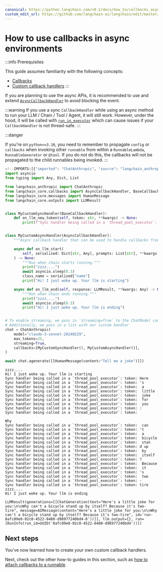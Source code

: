 ```yaml
---
canonical: https://python.langchain.com/v0.2/docs/how_to/callbacks_async/
custom_edit_url: https://github.com/langchain-ai/langchain/edit/master/docs/docs/how_to/callbacks_async.ipynb
---
```


# How to use callbacks in async environments

:::info Prerequisites

This guide assumes familiarity with the following concepts:

- [Callbacks](/docs/concepts/#callbacks)
- [Custom callback handlers](/docs/how_to/custom_callbacks)
:::

If you are planning to use the async APIs, it is recommended to use and extend [`AsyncCallbackHandler`](https://api.python.langchain.com/en/latest/callbacks/langchain_core.callbacks.base.AsyncCallbackHandler.html) to avoid blocking the event.


:::warning
If you use a sync `CallbackHandler` while using an async method to run your LLM / Chain / Tool / Agent, it will still work. However, under the hood, it will be called with [`run_in_executor`](https://docs.python.org/3/library/asyncio-eventloop.html#asyncio.loop.run_in_executor) which can cause issues if your `CallbackHandler` is not thread-safe.
:::

:::danger

If you're on `python<=3.10`, you need to remember to propagate `config` or `callbacks` when invoking other `runnable` from within a `RunnableLambda`, `RunnableGenerator` or `@tool`. If you do not do this,
the callbacks will not be propagated to the child runnables being invoked.
:::


```python
<!--IMPORTS:[{"imported": "ChatAnthropic", "source": "langchain_anthropic", "docs": "https://api.python.langchain.com/en/latest/chat_models/langchain_anthropic.chat_models.ChatAnthropic.html", "title": "How to use callbacks in async environments"}, {"imported": "AsyncCallbackHandler", "source": "langchain_core.callbacks", "docs": "https://api.python.langchain.com/en/latest/callbacks/langchain_core.callbacks.base.AsyncCallbackHandler.html", "title": "How to use callbacks in async environments"}, {"imported": "BaseCallbackHandler", "source": "langchain_core.callbacks", "docs": "https://api.python.langchain.com/en/latest/callbacks/langchain_core.callbacks.base.BaseCallbackHandler.html", "title": "How to use callbacks in async environments"}, {"imported": "HumanMessage", "source": "langchain_core.messages", "docs": "https://api.python.langchain.com/en/latest/messages/langchain_core.messages.human.HumanMessage.html", "title": "How to use callbacks in async environments"}, {"imported": "LLMResult", "source": "langchain_core.outputs", "docs": "https://api.python.langchain.com/en/latest/outputs/langchain_core.outputs.llm_result.LLMResult.html", "title": "How to use callbacks in async environments"}]-->
import asyncio
from typing import Any, Dict, List

from langchain_anthropic import ChatAnthropic
from langchain_core.callbacks import AsyncCallbackHandler, BaseCallbackHandler
from langchain_core.messages import HumanMessage
from langchain_core.outputs import LLMResult


class MyCustomSyncHandler(BaseCallbackHandler):
    def on_llm_new_token(self, token: str, **kwargs) -> None:
        print(f"Sync handler being called in a `thread_pool_executor`: token: {token}")


class MyCustomAsyncHandler(AsyncCallbackHandler):
    """Async callback handler that can be used to handle callbacks from langchain."""

    async def on_llm_start(
        self, serialized: Dict[str, Any], prompts: List[str], **kwargs: Any
    ) -> None:
        """Run when chain starts running."""
        print("zzzz....")
        await asyncio.sleep(0.3)
        class_name = serialized["name"]
        print("Hi! I just woke up. Your llm is starting")

    async def on_llm_end(self, response: LLMResult, **kwargs: Any) -> None:
        """Run when chain ends running."""
        print("zzzz....")
        await asyncio.sleep(0.3)
        print("Hi! I just woke up. Your llm is ending")


# To enable streaming, we pass in `streaming=True` to the ChatModel constructor
# Additionally, we pass in a list with our custom handler
chat = ChatAnthropic(
    model="claude-3-sonnet-20240229",
    max_tokens=25,
    streaming=True,
    callbacks=[MyCustomSyncHandler(), MyCustomAsyncHandler()],
)

await chat.agenerate([[HumanMessage(content="Tell me a joke")]])
```
```output
zzzz....
Hi! I just woke up. Your llm is starting
Sync handler being called in a `thread_pool_executor`: token: Here
Sync handler being called in a `thread_pool_executor`: token: 's
Sync handler being called in a `thread_pool_executor`: token:  a
Sync handler being called in a `thread_pool_executor`: token:  little
Sync handler being called in a `thread_pool_executor`: token:  joke
Sync handler being called in a `thread_pool_executor`: token:  for
Sync handler being called in a `thread_pool_executor`: token:  you
Sync handler being called in a `thread_pool_executor`: token: :
Sync handler being called in a `thread_pool_executor`: token: 

Why
Sync handler being called in a `thread_pool_executor`: token:  can
Sync handler being called in a `thread_pool_executor`: token: 't
Sync handler being called in a `thread_pool_executor`: token:  a
Sync handler being called in a `thread_pool_executor`: token:  bicycle
Sync handler being called in a `thread_pool_executor`: token:  stan
Sync handler being called in a `thread_pool_executor`: token: d up
Sync handler being called in a `thread_pool_executor`: token:  by
Sync handler being called in a `thread_pool_executor`: token:  itself
Sync handler being called in a `thread_pool_executor`: token: ?
Sync handler being called in a `thread_pool_executor`: token:  Because
Sync handler being called in a `thread_pool_executor`: token:  it
Sync handler being called in a `thread_pool_executor`: token: 's
Sync handler being called in a `thread_pool_executor`: token:  two
Sync handler being called in a `thread_pool_executor`: token: -
Sync handler being called in a `thread_pool_executor`: token: tire
zzzz....
Hi! I just woke up. Your llm is ending
```


```output
LLMResult(generations=[[ChatGeneration(text="Here's a little joke for you:\n\nWhy can't a bicycle stand up by itself? Because it's two-tire", message=AIMessage(content="Here's a little joke for you:\n\nWhy can't a bicycle stand up by itself? Because it's two-tire", id='run-8afc89e8-02c0-4522-8480-d96977240bd4-0'))]], llm_output={}, run=[RunInfo(run_id=UUID('8afc89e8-02c0-4522-8480-d96977240bd4'))])
```


## Next steps

You've now learned how to create your own custom callback handlers.

Next, check out the other how-to guides in this section, such as [how to attach callbacks to a runnable](/docs/how_to/callbacks_attach).